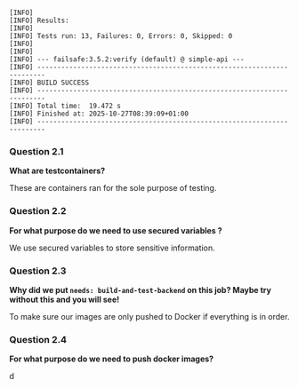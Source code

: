 ```
[INFO] 
[INFO] Results:
[INFO] 
[INFO] Tests run: 13, Failures: 0, Errors: 0, Skipped: 0
[INFO] 
[INFO] 
[INFO] --- failsafe:3.5.2:verify (default) @ simple-api ---
[INFO] ------------------------------------------------------------------------
[INFO] BUILD SUCCESS
[INFO] ------------------------------------------------------------------------
[INFO] Total time:  19.472 s
[INFO] Finished at: 2025-10-27T08:39:09+01:00
[INFO] ------------------------------------------------------------------------
```

### Question 2.1
**What are testcontainers?**

These are containers ran for the sole purpose of testing.



### Question 2.2
**For what purpose do we need to use secured variables ?**

We use secured variables to store sensitive information. 

### Question 2.3
**Why did we put `needs: build-and-test-backend` on this job? Maybe try without this and you will see!**

To make sure our images are only pushed to Docker if everything is in order.

### Question 2.4
**For what purpose do we need to push docker images?**

d